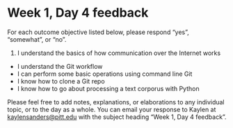 # Week 1, Day 4 feedback

For each outcome objective listed below, please respond “yes”, “somewhat”, or “no”. 

1. I understand the basics of how communication over the Internet works
* I understand the Git workflow
* I can perform some basic operations using command line Git
* I know how to clone a Git repo
* I know how to go about processing a text corporus with Python


Please feel free to add notes, explanations, or elaborations to any individual topic, or to the day as a whole. You can email your response to Kaylen at [kaylensanders@pitt.edu](mailto:kaylensanders@pitt.edu) with the subject heading “Week 1, Day 4 feedback”.
